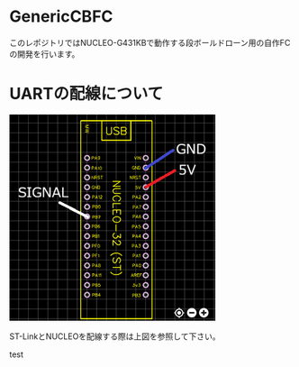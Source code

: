 # GenericCBFC
このレポジトリではNUCLEO-G431KBで動作する段ボールドローン用の自作FCの開発を行います。
# UARTの配線について
![ST-Linkの配線画像](USART-配線.png)

ST-LinkとNUCLEOを配線する際は上図を参照して下さい。

test